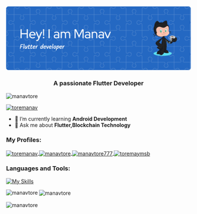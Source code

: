 ![Header](https://github.com/manavtore/manavtore/blob/main/github-header-image.png)
<h3 align="center">A passionate Flutter Developer</h3>

<p align="center">
</p>

<p align="left"> <img src="https://komarev.com/ghpvc/?username=manavtore&label=Profile%20views&color=0e75b6&style=flat" alt="manavtore" /> </p>

<p align="left"> <a href="https://twitter.com/toremanav" target="blank"><img src="https://img.shields.io/twitter/follow/toremanav?logo=twitter&style=for-the-badge" alt="toremanav" /></a> </p>

- 🌱 I’m currently learning **Android Development**
- 💬 Ask me about **Flutter,Blockchain Technology**



<h3 align="left">My Profiles:</h3>
<p align="left">
  <a href="https://twitter.com/toremanav" target="blank">
    <img align="center" src="https://raw.githubusercontent.com/rahuldkjain/github-profile-readme-generator/master/src/images/icons/Social/twitter.svg" alt="toremanav" height="30" width="40" />
  </a>
  <a href="https://www.codechef.com/users/manavtore" target="blank">
    <img align="center" src="https://cdn.jsdelivr.net/npm/simple-icons@3.1.0/icons/codechef.svg" alt="manavtore" height="30" width="40" />
  </a>
  <a href="https://www.hackerrank.com/manavtore777" target="blank">
    <img align="center" src="https://raw.githubusercontent.com/rahuldkjain/github-profile-readme-generator/master/src/images/icons/Social/hackerrank.svg" alt="manavtore777" height="30" width="40" />
  </a>
  <a href="https://auth.geeksforgeeks.org/user/toremaymsb" target="blank">
    <img align="center" src="https://raw.githubusercontent.com/rahuldkjain/github-profile-readme-generator/master/src/images/icons/Social/geeks-for-geeks.svg" alt="toremaymsb" height="30" width="40" />
  </a>
</p>

<h3 align="left">Languages and Tools:</h3>

[![My Skills](https://skillicons.dev/icons?i=js,html,css,js,ts,git,dart,flutter,kotlin,java,mongodb,mysql)](https://skillicons.dev) 


<p><img align="left" src="https://github-readme-stats.vercel.app/api/top-langs?username=manavtore&show_icons=true&locale=en&layout=compact" alt="manavtore" /></p>

<p>&nbsp;<img align="center" src="https://github-readme-stats.vercel.app/api?username=manavtore&show_icons=true&locale=en" alt="manavtore" /></p>

<p><img align="center" src="https://github-readme-streak-stats.herokuapp.com/?user=manavtore&" alt="manavtore" /></p>

